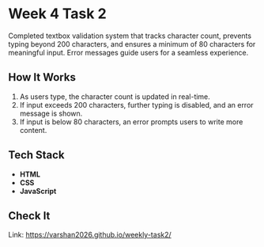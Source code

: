 # Week 4 Task 2
Completed textbox validation system that tracks character count, prevents typing beyond 200 characters, and ensures a minimum of 80 characters for meaningful input. Error messages guide users for a seamless experience.

## How It Works  
1. As users type, the character count is updated in real-time.  
2. If input exceeds 200 characters, further typing is disabled, and an error message is shown.  
3. If input is below 80 characters, an error prompts users to write more content.  

## Tech Stack  
- **HTML**  
- **CSS**  
- **JavaScript**

## Check It
Link: https://varshan2026.github.io/weekly-task2/

